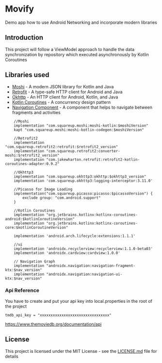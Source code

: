 # Movify

Demo app how to use Android Networking and incorporate modern libraries

## Introduction

  This project will follow a ViewModel approach to handle the data synchronization by repository which executed asynchronously by Kotlin Coroutines

## Libraries used

* [Moshi](http://square.github.io/moshi/1.x/moshi/) - A modern JSON library for Kotlin and Java
* [Retrofit](https://square.github.io/retrofit/) - A type-safe HTTP client for Android and Java
* [Okhttp](http://square.github.io/okhttp/) - An HTTP client for Android, Kotlin, and Java 
* [Kotlin Coroutines](https://developer.android.com/kotlin/coroutines) - A concurrency design pattern 
* [Navigation Component](https://developer.android.com/guide/navigation/navigation-getting-started) -  A component that helps to navigate between fragments and activities 
```
    //Moshi
    implementation "com.squareup.moshi:moshi-kotlin:$moshiVersion"
    kapt "com.squareup.moshi:moshi-kotlin-codegen:$moshiVersion"

    //Retrofit2
    implementation "com.squareup.retrofit2:retrofit:$retrofit2_version"
    implementation "com.squareup.retrofit2:converter-moshi:$retrofit2_version"
    implementation "com.jakewharton.retrofit:retrofit2-kotlin-coroutines-adapter:0.9.2"

    //Okhttp3
    implementation "com.squareup.okhttp3:okhttp:$okhttp3_version"
    implementation 'com.squareup.okhttp3:logging-interceptor:3.11.0'

    //Picasso for Image Loading
    implementation("com.squareup.picasso:picasso:$picassoVersion") {
        exclude group: "com.android.support"
    }

    //Kotlin Coroutines
    implementation "org.jetbrains.kotlinx:kotlinx-coroutines-android:$kotlinCoroutineVersion"
    implementation "org.jetbrains.kotlinx:kotlinx-coroutines-core:$kotlinCoroutineVersion"

    implementation 'android.arch.lifecycle:extensions:1.1.1'

    //ui
    implementation 'androidx.recyclerview:recyclerview:1.1.0-beta03'
    implementation 'androidx.cardview:cardview:1.0.0'

    // Navigation Graph
    implementation "androidx.navigation:navigation-fragment-ktx:$nav_version"
    implementation "androidx.navigation:navigation-ui-ktx:$nav_version"
```

### Api Reference
You have to create and put your api key into local.properties in the root of the project
```
tmdb_api_key = "xxxxxxxxxxxxxxxxxxxxxxxxxxxxxxxx"
```
https://www.themoviedb.org/documentation/api


## License

This project is licensed under the MIT License - see the [LICENSE.md](LICENSE.md) file for details

